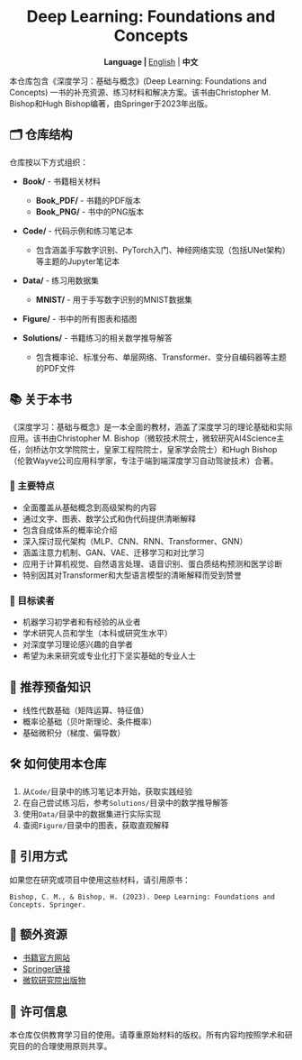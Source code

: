 <h1 style="text-align: center;">Deep Learning: Foundations and Concepts</h1>

<p align="center">
  <b>Language | </b>
  <a href="README_EN.md">English</a> |
  <b>中文</b>
</p>

本仓库包含《深度学习：基础与概念》(Deep Learning: Foundations and Concepts) 一书的补充资源、练习材料和解决方案。该书由Christopher M. Bishop和Hugh Bishop编著，由Springer于2023年出版。

## 🗂️ 仓库结构

仓库按以下方式组织：

- **Book/** - 书籍相关材料
  - **Book_PDF/** - 书籍的PDF版本
  - **Book_PNG/** - 书中的PNG版本

- **Code/** - 代码示例和练习笔记本
  - 包含涵盖手写数字识别、PyTorch入门、神经网络实现（包括UNet架构）等主题的Jupyter笔记本

- **Data/** - 练习用数据集
  - **MNIST/** - 用于手写数字识别的MNIST数据集

- **Figure/** - 书中的所有图表和插图

- **Solutions/** - 书籍练习的相关数学推导解答
  - 包含概率论、标准分布、单层网络、Transformer、变分自编码器等主题的PDF文件

## 📚 关于本书

《深度学习：基础与概念》是一本全面的教材，涵盖了深度学习的理论基础和实际应用。该书由Christopher M. Bishop（微软技术院士，微软研究AI4Science主任，剑桥达尔文学院院士，皇家工程院院士，皇家学会院士）和Hugh Bishop（伦敦Wayve公司应用科学家，专注于端到端深度学习自动驾驶技术）合著。

### 🌟 主要特点

- 全面覆盖从基础概念到高级架构的内容
- 通过文字、图表、数学公式和伪代码提供清晰解释
- 包含自成体系的概率论介绍
- 深入探讨现代架构（MLP、CNN、RNN、Transformer、GNN）
- 涵盖注意力机制、GAN、VAE、迁移学习和对比学习
- 应用于计算机视觉、自然语言处理、语音识别、蛋白质结构预测和医学诊断
- 特别因其对Transformer和大型语言模型的清晰解释而受到赞誉

### 🎯 目标读者

- 机器学习初学者和有经验的从业者
- 学术研究人员和学生（本科或研究生水平）
- 对深度学习理论感兴趣的自学者
- 希望为未来研究或专业化打下坚实基础的专业人士

## 📖 推荐预备知识

- 线性代数基础（矩阵运算、特征值）
- 概率论基础（贝叶斯理论、条件概率）
- 基础微积分（梯度、偏导数）

## 🛠️ 如何使用本仓库

1. 从`Code/`目录中的练习笔记本开始，获取实践经验
2. 在自己尝试练习后，参考`Solutions/`目录中的数学推导解答
3. 使用`Data/`目录中的数据集进行实际实现
4. 查阅`Figure/`目录中的图表，获取直观解释

## 📑 引用方式

如果您在研究或项目中使用这些材料，请引用原书：

```
Bishop, C. M., & Bishop, H. (2023). Deep Learning: Foundations and Concepts. Springer.
```

## 🔗 额外资源

- [书籍官方网站](https://www.bishopbook.com/)
- [Springer链接](https://link.springer.com/book/10.1007/978-3-031-45468-4)
- [微软研究院出版物](https://www.microsoft.com/en-us/research/publication/deep-learning-foundations-and-concepts/)

## 📜 许可信息

本仓库仅供教育学习目的使用。请尊重原始材料的版权。所有内容均按照学术和研究目的的合理使用原则共享。 
